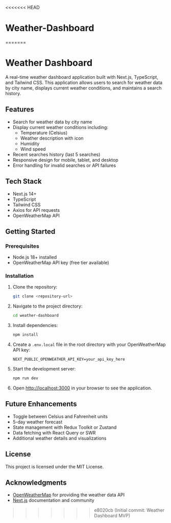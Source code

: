 <<<<<<< HEAD
# Weather-Dashboard
=======
# Weather Dashboard

A real-time weather dashboard application built with Next.js, TypeScript, and Tailwind CSS. This application allows users to search for weather data by city name, displays current weather conditions, and maintains a search history.

## Features

- Search for weather data by city name
- Display current weather conditions including:
  - Temperature (Celsius)
  - Weather description with icon
  - Humidity
  - Wind speed
- Recent searches history (last 5 searches)
- Responsive design for mobile, tablet, and desktop
- Error handling for invalid searches or API failures

## Tech Stack

- Next.js 14+
- TypeScript
- Tailwind CSS
- Axios for API requests
- OpenWeatherMap API

## Getting Started

### Prerequisites

- Node.js 18+ installed
- OpenWeatherMap API key (free tier available)

### Installation

1. Clone the repository:

   ```bash
   git clone <repository-url>
   ```

2. Navigate to the project directory:

   ```bash
   cd weather-dashboard
   ```

3. Install dependencies:

   ```bash
   npm install
   ```

4. Create a `.env.local` file in the root directory with your OpenWeatherMap API key:

   ```
   NEXT_PUBLIC_OPENWEATHER_API_KEY=your_api_key_here
   ```

5. Start the development server:

   ```bash
   npm run dev
   ```

6. Open [http://localhost:3000](http://localhost:3000) in your browser to see the application.

## Future Enhancements

- Toggle between Celsius and Fahrenheit units
- 5-day weather forecast
- State management with Redux Toolkit or Zustand
- Data fetching with React Query or SWR
- Additional weather details and visualizations

## License

This project is licensed under the MIT License.

## Acknowledgments

- [OpenWeatherMap](https://openweathermap.org/) for providing the weather data API
- [Next.js](https://nextjs.org/) documentation and community
>>>>>>> e8020cb (Initial commit: Weather Dashboard MVP)
